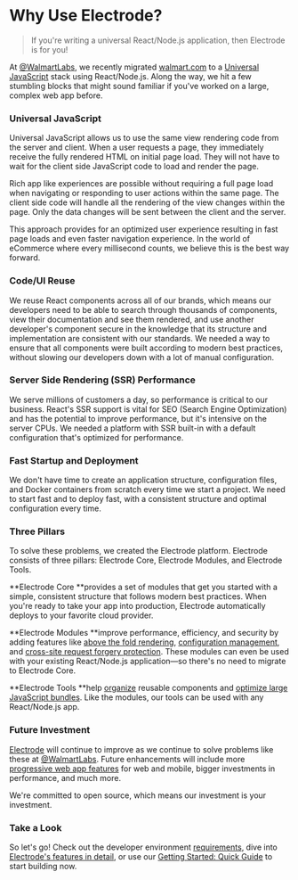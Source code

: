 # Why Use Electrode?

> If you're writing a universal React/Node.js application, then Electrode is for you!

At [@WalmartLabs](http://www.walmartlabs.com/), we recently migrated [walmart.com](http://walmart.com/) to a [Universal JavaScript](https://medium.com/@mjackson/universal-javascript-4761051b7ae9#.k3j9fruyn) stack using React/Node.js. Along the way, we hit a few stumbling blocks that might sound familiar if you've worked on a large, complex web app before.

### Universal JavaScript

Universal JavaScript allows us to use the same view rendering code from the server and client. When a user requests a page, they immediately receive the fully rendered HTML on initial page load. They will not have to wait for the client side JavaScript code to load and render the page.

Rich app like experiences are possible without requiring a full page load when navigating or responding to user actions within the same page. The client side code will handle all the rendering of the view changes within the page. Only the data changes will be sent between the client and the server.

This approach provides for an optimized user experience resulting in fast page loads and even faster navigation experience. In the world of eCommerce where every millisecond counts, we believe this is the best way forward.

### Code/UI Reuse

We reuse React components across all of our brands, which means our developers need to be able to search through thousands of components, view their documentation and see them rendered, and use another developer's component secure in the knowledge that its structure and implementation are consistent with our standards. We needed a way to ensure that all components were built according to modern best practices, without slowing our developers down with a lot of manual configuration.

### Server Side Rendering \(SSR\) Performance

We serve millions of customers a day, so performance is critical to our business. React's SSR support is vital for SEO \(Search Engine Optimization\) and has the potential to improve performance, but it's intensive on the server CPUs. We needed a platform with SSR built-in with a default configuration that's optimized for performance.

### Fast Startup and Deployment

We don't have time to create an application structure, configuration files, and Docker containers from scratch every time we start a project. We need to start fast and to deploy fast, with a consistent structure and optimal configuration every time.

### Three Pillars

To solve these problems, we created the Electrode platform. Electrode consists of three pillars: Electrode Core, Electrode Modules, and Electrode Tools.

**Electrode Core **provides a set of modules that get you started with a simple, consistent structure that follows modern best practices. When you're ready to take your app into production, Electrode automatically deploys to your favorite cloud provider.

**Electrode Modules **improve performance, efficiency, and security by adding features like [above the fold rendering](/chapter1/advanced/stand-alone-modules/above-the-fold-rendering.md), [configuration management](/chapter1/advanced/stand-alone-modules/confippet.md), and [cross-site request forgery protection](/chapter1/advanced/stand-alone-modules/stateless-csrf-validation.md). These modules can even be used with your existing React/Node.js application—so there's no need to migrate to Electrode Core.

**Electrode Tools **help [organize](/chapter1/advanced/powerful-electrode-tools/electrode-explorer.md) reusable components and [optimize large JavaScript bundles](/chapter1/advanced/powerful-electrode-tools/electrify.md). Like the modules, our tools can be used with any React/Node.js app.

### Future Investment

[Electrode](https://github.com/electrode-io) will continue to improve as we continue to solve problems like these at [@WalmartLabs](http://www.walmartlabs.com/). Future enhancements will include more [progressive web app features](https://developers.google.com/web/progressive-web-apps/) for web and mobile, bigger investments in performance, and much more.

We're committed to open source, which means our investment is your investment.

### Take a Look

So let's go! Check out the developer environment [requirements](/overview/requirements.md), dive into [Electrode's features in detail](/overview/what-is-electrode.md), or use our [Getting Started: Quick Guide](/chapter1.md) to start building now.

